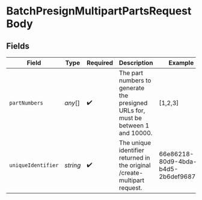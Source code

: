 # BatchPresignMultipartPartsRequestBody


## Fields

| Field                                                                             | Type                                                                              | Required                                                                          | Description                                                                       | Example                                                                           |
| --------------------------------------------------------------------------------- | --------------------------------------------------------------------------------- | --------------------------------------------------------------------------------- | --------------------------------------------------------------------------------- | --------------------------------------------------------------------------------- |
| `partNumbers`                                                                     | *any*[]                                                                           | :heavy_check_mark:                                                                | The part numbers to generate the presigned URLs for, must be between 1 and 10000. | [1,2,3]                                                                           |
| `uniqueIdentifier`                                                                | *string*                                                                          | :heavy_check_mark:                                                                | The unique identifier returned in the original /create-multipart request.         | 66e86218-80d9-4bda-b4d5-2b6def968705                                              |